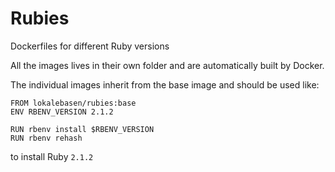 Rubies
======

Dockerfiles for different Ruby versions

All the images lives in their own folder and are automatically built by Docker.

The individual images inherit from the base image and should be used like:

```
FROM lokalebasen/rubies:base
ENV RBENV_VERSION 2.1.2

RUN rbenv install $RBENV_VERSION
RUN rbenv rehash
```

to install Ruby `2.1.2`

